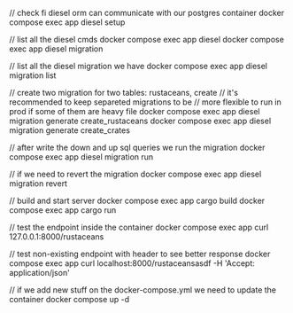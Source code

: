 // check fi diesel orm can communicate with our postgres container
docker compose exec app diesel setup

// list all the diesel cmds
docker compose exec app diesel
docker compose exec app diesel migration

// list all the diesel migration we have
docker compose exec app diesel migration list

// create two migration for two tables: rustaceans, create
// it's recommended to keep separeted migrations to be
// more flexible to run in prod if some of them are heavy file
docker compose exec app diesel migration generate create_rustaceans
docker compose exec app diesel migration generate create_crates

// after write the down and up sql queries we run the migration
docker compose exec app diesel migration run

// if we need to revert the migration
docker compose exec app diesel migration revert

// build and start server
docker compose exec app cargo build
docker compose exec app cargo run

// test the endpoint inside the container
docker compose exec app curl 127.0.0.1:8000/rustaceans

// test non-existing endpoint with header to see better response
docker compose exec app curl localhost:8000/rustaceansasdf -H 'Accept: application/json'

// if we add new stuff on the docker-compose.yml we need to update the container
docker compose up -d
